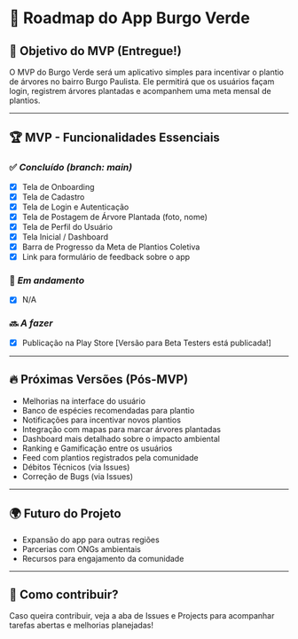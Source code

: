 # 🌱 Roadmap do App Burgo Verde

## 🎯 Objetivo do MVP (Entregue!)
O MVP do Burgo Verde será um aplicativo simples para incentivar o plantio de árvores no bairro Burgo Paulista. Ele permitirá que os usuários façam login, registrem árvores plantadas e acompanhem uma meta mensal de plantios.

---

## 🏆 MVP - Funcionalidades Essenciais
### ✅ *Concluído (branch: main)*
- [x] Tela de Onboarding
- [x] Tela de Cadastro
- [x] Tela de Login e Autenticação
- [x] Tela de Postagem de Árvore Plantada (foto, nome)
- [x] Tela de Perfil do Usuário
- [x] Tela Inicial / Dashboard
- [x] Barra de Progresso da Meta de Plantios Coletiva
- [x] Link para formulário de feedback sobre o app

### 🚧 *Em andamento*
- [x] N/A

### 🔜 *A fazer*
- [x] Publicação na Play Store [Versão para Beta Testers está publicada!]

---

## 🔥 Próximas Versões (Pós-MVP)
- Melhorias na interface do usuário
- Banco de espécies recomendadas para plantio
- Notificações para incentivar novos plantios
- Integração com mapas para marcar árvores plantadas
- Dashboard mais detalhado sobre o impacto ambiental
- Ranking e Gamificação entre os usuários
- Feed com plantios registrados pela comunidade
- Débitos Técnicos (via Issues)
- Correção de Bugs (via Issues)

---

## 🌍 Futuro do Projeto
- Expansão do app para outras regiões
- Parcerias com ONGs ambientais
- Recursos para engajamento da comunidade

---

## 📌 Como contribuir?
Caso queira contribuir, veja a aba de Issues e Projects para acompanhar tarefas abertas e melhorias planejadas!
